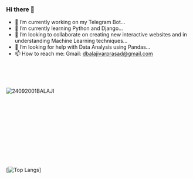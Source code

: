### Hi there 👋

<!--
**BALAJI24092001/BALAJI24092001** is a ✨ _special_ ✨ repository because its `README.md` (this file) appears on your GitHub profile.-

Here are some ideas to get you started:  -->



- 🔭 I’m currently working on my Telegram Bot...
- 🌱 I’m currently learning Python and Django...
- 👯 I’m looking to collaborate on creating new interactive websites and in understanding Machine Learning techniques...
- 🤔 I’m looking for help with Data Analysis using Pandas...
- 📫 How to reach me: Gmail: dbalajivarprasad@gmail.com

<br><BR><BR>


![24092001BALAJI](https://github-readme-stats.vercel.app/api?username=BALAJI24092001&theme=algolia&show_icons=true)


<br><br><br><br><br><br><br><br><br><br>


[![Top Langs](https://github-readme-stats.vercel.app/api/top-langs/?username=BALAJI24092001&layout=comp)]
